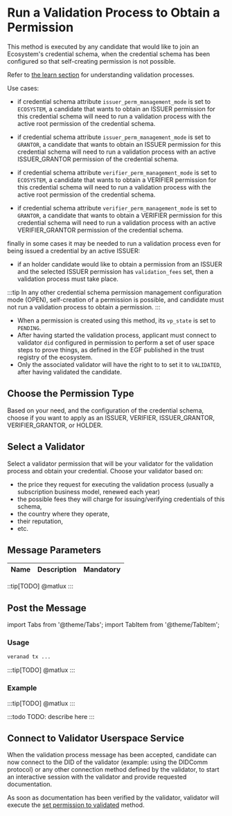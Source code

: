 # Run a Validation Process to Obtain a Permission

This method is executed by any candidate that would like to join an Ecosystem's credential schema, when the credential schema has been configured so that self-creating permission is not possible.

Refer to [the learn section](/learn/verifiable-public-registry/onboarding-participants) for understanding validation processes.

Use cases:

- if credential schema attribute `issuer_perm_management_mode` is set to `ECOSYSTEM`, a candidate that wants to obtain an ISSUER permission for this credential schema will need to run a validation process with the active root permission of the credential schema.

- if credential schema attribute `issuer_perm_management_mode` is set to `GRANTOR`, a candidate that wants to obtain an ISSUER permission for this credential schema will need to run a validation process with an active ISSUER_GRANTOR permission of the credential schema.

- if credential schema attribute `verifier_perm_management_mode` is set to `ECOSYSTEM`, a candidate that wants to obtain a VERIFIER permission for this credential schema will need to run a validation process with the active root permission of the credential schema.

- if credential schema attribute `verifier_perm_management_mode` is set to `GRANTOR`, a candidate that wants to obtain a VERIFIER permission for this credential schema will need to run a validation process with an active VERIFIER_GRANTOR permission of the credential schema.

finally in some cases it may be needed to run a validation process even for being issued a credential by an active ISSUER:

- if an holder candidate would like to obtain a permission from an ISSUER and the selected ISSUER permission has `validation_fees` set, then a validation process must take place.

:::tip
In any other credential schema permission management configuration mode (OPEN), self-creation of a permission is possible, and candidate must not run a validation process to obtain a permission.
:::

- When a permission is created using this method, its `vp_state` is set to `PENDING`.
- After having started the validation process, applicant must connect to validator `did` configured in permission to perform a set of user space steps to prove things, as defined in the EGF published in the trust registry of the ecosystem.
- Only the associated validator will have the right to to set it to `VALIDATED`, after having validated the candidate.

## Choose the Permission Type

Based on your need, and the configuration of the credential schema, choose if you want to apply as an ISSUER, VERIFIER, ISSUER_GRANTOR, VERIFIER_GRANTOR, or HOLDER.

## Select a Validator

Select a validator permission that will be your validator for the validation process and obtain your credential.
Choose your validator based on:

- the price they request for executing the validation process (usually a subscription business model, renewed each year)
- the possible fees they will charge for issuing/verifying credentials of this schema,
- the country where they operate,
- their reputation,
- etc.

## Message Parameters

|Name               |Description                            |Mandatory|
|-------------------|---------------------------------------|--------|

::tip[TODO]
@matlux
:::

## Post the Message

import Tabs from '@theme/Tabs';
import TabItem from '@theme/TabItem';

<Tabs>
  <TabItem value="cli" label="CLI" default>

### Usage

```bash
veranad tx ...
```

:::tip[TODO]
@matlux
:::
### Example

:::tip[TODO]
@matlux
:::

  </TabItem>
  
  <TabItem value="frontend" label="Frontend">
    :::todo
    TODO: describe here
    :::
  </TabItem>
</Tabs>

## Connect to Validator Userspace Service

When the validation process message has been accepted, candidate can now connect to the DID of the validator (example: using the DIDComm protocol) or any other connection method defined by the validator, to start an interactive session with the validator and provide requested documentation.

As soon as documentation has been verified by the validator, validator will execute the [set permission to validated](set-permission-to-validated) method.
